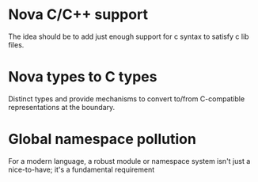 


# Nova C/C++ support
The idea should be to add just enough support for c syntax to satisfy c lib files. 

# Nova types to C types
Distinct types and provide mechanisms to convert to/from C-compatible representations at the boundary.

# Global namespace pollution
For a modern language, a robust module or namespace system isn't just a nice-to-have; it's a fundamental requirement
